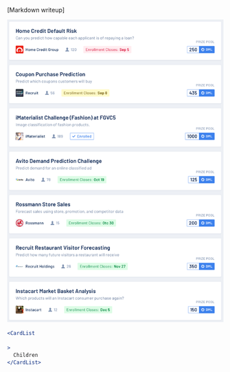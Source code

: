 [Markdown writeup]

<img src="public/images/components/CardList/1.png" alt="CardList 1" style="max-width: 100%;" /><br />

```jsx
<CardList

>
  Children
</CardList>
```
